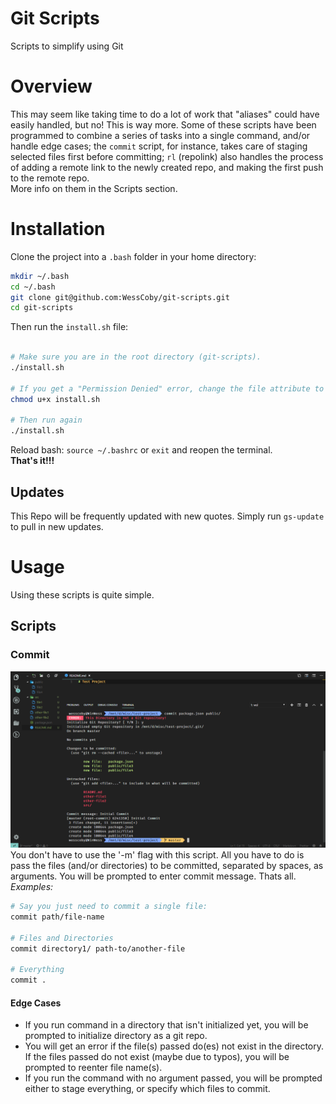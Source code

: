 # Git Scripts
Scripts to simplify using Git

# Overview
This may seem like taking time to do a lot of work that "aliases" could have easily handled, but no! This is way more. 
Some of these scripts have been programmed to combine a series of tasks into a single command, and/or handle edge cases; the `commit` script, for instance, takes care of staging selected files first before committing; `rl` (repolink) also handles the process of adding a remote link to the newly created repo, and making the first push to the remote repo. <br> More info on them in the Scripts section. 

# Installation
Clone the project into a `.bash` folder in your home directory:
```sh
mkdir ~/.bash
cd ~/.bash
git clone git@github.com:WessCoby/git-scripts.git
cd git-scripts
```
Then run the `install.sh` file:
```sh

# Make sure you are in the root directory (git-scripts).
./install.sh

# If you get a "Permission Denied" error, change the file attribute to make it executable.
chmod u+x install.sh

# Then run again
./install.sh

```
Reload bash: `source ~/.bashrc` or `exit` and reopen the terminal.<br>
**That's it!!!** <br>


## Updates
This Repo will be frequently updated with new quotes. Simply run `gs-update` to pull in new updates.

# Usage
Using these scripts is quite simple. 

## Scripts
### Commit
![commit](./images/commit.png)
You don't have to use the '-m' flag with this script. All you have to do is pass the files (and/or directories) to be committed, separated by spaces, as arguments. You will be prompted to enter commit message. Thats all.
*Examples:*
```sh
# Say you just need to commit a single file:
commit path/file-name

# Files and Directories
commit directory1/ path-to/another-file

# Everything
commit .

```
#### Edge Cases
-   If you run command in a directory that isn't initialized yet, you will be prompted to initialize directory as a git repo. 
-   You will get an error if the file(s) passed do(es) not exist in the directory. If the files passed do not exist (maybe due to typos), you will be prompted to reenter file name(s).
-   If you run the command with no argument passed, you will be prompted either to stage everything, or specify which files to commit.